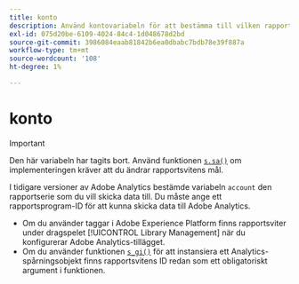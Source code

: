 ```yaml
---
title: konto
description: Använd kontovariabeln för att bestämma till vilken rapportsserie data ska skickas.
exl-id: 075d20be-6109-4024-84c4-1d048678d2bd
source-git-commit: 3986084eaab81842b6ea0dbabc7bdb78e39f887a
workflow-type: tm+mt
source-wordcount: '108'
ht-degree: 1%

---
```


# konto

>[!IMPORTANT]
>
>Den här variabeln har tagits bort. Använd funktionen [`s.sa()`](../functions/sa-method.md) om implementeringen kräver att du ändrar rapportsvitens mål.

I tidigare versioner av Adobe Analytics bestämde variabeln `account` den rapportserie som du vill skicka data till. Du måste ange ett rapportsprogram-ID för att kunna skicka data till Adobe Analytics.

* Om du använder taggar i Adobe Experience Platform finns rapportsviter under dragspelet [!UICONTROL Library Management] när du konfigurerar Adobe Analytics-tillägget.
* Om du använder funktionen [`s_gi()`](../functions/s-gi.md) för att instansiera ett Analytics-spårningsobjekt finns rapportsvitens ID redan som ett obligatoriskt argument i funktionen.
